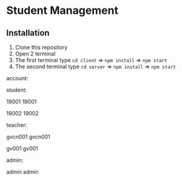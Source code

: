 # Student Management

## Installation

1. Clone this repository
2. Open 2 terminal
3. The first terminal type `cd client` => `npm install` => `npm start`
4. The second terminal type `cd server` => `npm install` => `npm start`

account:

student:

19001
19001

19002
19002

teacher:

gvcn001
gvcn001

gv001
gv001

admin:

admin
admin
